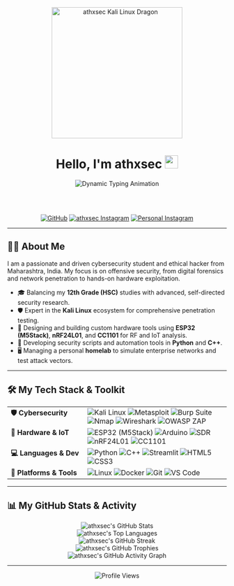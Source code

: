 <div align="center">
  
  <img src="https://i.imgur.com/u1t8zT2.gif" alt="athxsec Kali Linux Dragon" width="300" />

  <h1>
    Hello, I'm athxsec
    <img src="https://media.giphy.com/media/hvRJCLFzcasrR4ia7z/giphy.gif" width="30px">
  </h1>
  
  <img src="https://readme-typing-svg.herokuapp.com?font=Fira+Code&size=20&pause=1000&color=00FF00&center=true&vCenter=true&width=550&lines=Ethical+Hacker;Kali+Linux+Expert;Hardware+Hacker;Cybersecurity+Researcher;Python+%26+C%2B%2B+Developer" alt="Dynamic Typing Animation" />
  
  <br><br>
  
  <p>
    <a href="https://github.com/athxsec" target="_blank"><img src="https://img.shields.io/badge/GitHub-181717?style=for-the-badge&logo=github&logoColor=white" alt="GitHub"/></a>
    <a href="https://instagram.com/athxsec" target="_blank"><img src="https://img.shields.io/badge/Brand_Insta-E4405F?style=for-the-badge&logo=instagram&logoColor=white" alt="athxsec Instagram"/></a>
    <a href="https://instagram.com/atharv_kemble?igshid=MzNlNGNkZWQ4Mg==" target="_blank"><img src="https://img.shields.io/badge/Personal_Insta-C13584?style=for-the-badge&logo=instagram&logoColor=white" alt="Personal Instagram"/></a>
  </p>
</div>

---

## 👨‍💻 About Me

I am a passionate and driven cybersecurity student and ethical hacker from Maharashtra, India. My focus is on offensive security, from digital forensics and network penetration to hands-on hardware exploitation.

- 🎓 Balancing my **12th Grade (HSC)** studies with advanced, self-directed security research.
- 🛡️ Expert in the **Kali Linux** ecosystem for comprehensive penetration testing.
- 📡 Designing and building custom hardware tools using **ESP32 (M5Stack)**, **nRF24L01**, and **CC1101** for RF and IoT analysis.
- 🐍 Developing security scripts and automation tools in **Python** and **C++**.
- 🖥️ Managing a personal **homelab** to simulate enterprise networks and test attack vectors.

---

## 🛠️ My Tech Stack & Toolkit

<table>
  <tr>
    <td valign="top" width="160px"><strong>🛡️ Cybersecurity</strong></td>
    <td>
      <img src="https://img.shields.io/badge/Kali_Linux-557C94?style=for-the-badge&logo=kali-linux&logoColor=white" alt="Kali Linux" />
      <img src="https://img.shields.io/badge/Metasploit-C00000?style=for-the-badge&logo=metasploit&logoColor=white" alt="Metasploit" />
      <img src="https://img.shields.io/badge/Burp_Suite-FF7A1F?style=for-the-badge&logo=BurpSuite&logoColor=black" alt="Burp Suite" />
      <img src="https://img.shields.io/badge/Nmap-444444?style=for-the-badge&logo=Nmap&logoColor=white" alt="Nmap" />
      <img src="https://img.shields.io/badge/Wireshark-1679A7?style=for-the-badge&logo=Wireshark&logoColor=white" alt="Wireshark" />
      <img src="https://img.shields.io/badge/OWASP_ZAP-F7F8F9?style=for-the-badge&logo=OWASP&logoColor=black" alt="OWASP ZAP" />
    </td>
  </tr>
  <tr>
    <td valign="top"><strong>📡 Hardware & IoT</strong></td>
    <td>
      <img src="https://img.shields.io/badge/ESP32_(M5Stack)-F05032?style=for-the-badge&logo=espressif&logoColor=white" alt="ESP32 (M5Stack)" />
      <img src="https://img.shields.io/badge/Arduino-00979D?style=for-the-badge&logo=arduino&logoColor=white" alt="Arduino" />
      <img src="https://img.shields.io/badge/SDR-FF6600?style=for-the-badge&logo=radio-fm&logoColor=white" alt="SDR" />
      <img src="https://img.shields.io/badge/nRF24L01-1572B6?style=for-the-badge&logo=rfid&logoColor=white" alt="nRF24L01" />
      <img src="https://img.shields.io/badge/CC1101-E34F26?style=for-the-badge&logo=radio-france&logoColor=white" alt="CC1101" />
    </td>
  </tr>
  <tr>
    <td valign="top"><strong>💻 Languages & Dev</strong></td>
    <td>
      <img src="https://img.shields.io/badge/Python-3776AB?style=for-the-badge&logo=python&logoColor=white" alt="Python" />
      <img src="https://img.shields.io/badge/C++-00599C?style=for-the-badge&logo=cplusplus&logoColor=white" alt="C++" />
      <img src="https://img.shields.io/badge/Streamlit-FF4B4B?style=for-the-badge&logo=Streamlit&logoColor=white" alt="Streamlit" />
      <img src="https://img.shields.io/badge/HTML5-E34F26?style=for-the-badge&logo=html5&logoColor=white" alt="HTML5" />
      <img src="https://img.shields.io/badge/CSS3-1572B6?style=for-the-badge&logo=css3&logoColor=white" alt="CSS3" />
    </td>
  </tr>
  <tr>
    <td valign="top"><strong>🧰 Platforms & Tools</strong></td>
    <td>
      <img src="https://img.shields.io/badge/Linux-FCC624?style=for-the-badge&logo=linux&logoColor=black" alt="Linux" />
      <img src="https://img.shields.io/badge/Docker-2496ED?style=for-the-badge&logo=docker&logoColor=white" alt="Docker" />
      <img src="https://img.shields.io/badge/Git-F05032?style=for-the-badge&logo=git&logoColor=white" alt="Git" />
      <img src="https://img.shields.io/badge/VS_Code-007ACC?style=for-the-badge&logo=visualstudiocode&logoColor=white" alt="VS Code" />
    </td>
  </tr>
</table>

---

## 📊 My GitHub Stats & Activity

<p align="center">
  <img src="https://github-readme-stats.vercel.app/api?username=athxsec&show_icons=true&theme=tokyonight&icon_color=00FF00&hide_border=true&count_private=true&cache_seconds=1800" alt="athxsec's GitHub Stats" />
  <br>
  <img src="https://github-readme-stats.vercel.app/api/top-langs/?username=athxsec&layout=compact&theme=tokyonight&hide_border=true&cache_seconds=1800" alt="athxsec's Top Languages" />
  <br>
  <img src="https://streak-stats.herokuapp.com?user=athxsec&theme=tokyonight&hide_border=true" alt="athxsec's GitHub Streak" />
  <br>
  <img src="https://github-profile-trophy.vercel.app/?username=athxsec&theme=tokyonight&margin-w=15&margin-h=15" alt="athxsec's GitHub Trophies" />
  <br>
  <img src="https://github-readme-activity-graph.vercel.app/graph?username=athxsec&theme=tokyonight&hide_border=true&color=00FF00&line=00FF00&point=00FF00&area=true" alt="athxsec's GitHub Activity Graph" />
</p>

---

<p align="center">
  <img src="https://komarev.com/ghpvc/?username=athxsec&label=PROFILE+VIEWS&color=00FF00&style=flat-square" alt="Profile Views" />
</p>
